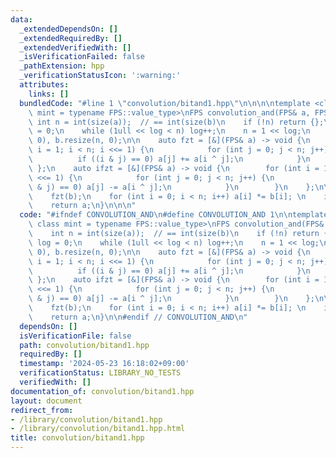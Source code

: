 ```yaml
---
data:
  _extendedDependsOn: []
  _extendedRequiredBy: []
  _extendedVerifiedWith: []
  _isVerificationFailed: false
  _pathExtension: hpp
  _verificationStatusIcon: ':warning:'
  attributes:
    links: []
  bundledCode: "#line 1 \"convolution/bitand1.hpp\"\n\n\n\ntemplate <class FPS, class\
    \ mint = typename FPS::value_type>\nFPS convolution_and(FPS& a, FPS b) {\n   \
    \ int n = int(size(a));  // == int(size(b)\n    if (!n) return {};\n    int log\
    \ = 0;\n    while (1ull << log < n) log++;\n    n = 1 << log;\n    a.resize(n,\
    \ 0), b.resize(n, 0);\n\n    auto fzt = [&](FPS& a) -> void {\n        for (int\
    \ i = 1; i < n; i <<= 1) {\n            for (int j = 0; j < n; j++) {\n      \
    \          if ((i & j) == 0) a[j] += a[i ^ j];\n            }\n        }\n   \
    \ };\n    auto ifzt = [&](FPS& a) -> void {\n        for (int i = 1; i < n; i\
    \ <<= 1) {\n            for (int j = 0; j < n; j++) {\n                if ((i\
    \ & j) == 0) a[j] -= a[i ^ j];\n            }\n        }\n    };\n\n    fzt(a);\n\
    \    fzt(b);\n    for (int i = 0; i < n; i++) a[i] *= b[i]; \n    ifzt(a);\n\n\
    \    return a;\n}\n\n\n"
  code: "#ifndef CONVOLUTION_AND\n#define CONVOLUTION_AND 1\n\ntemplate <class FPS,\
    \ class mint = typename FPS::value_type>\nFPS convolution_and(FPS& a, FPS b) {\n\
    \    int n = int(size(a));  // == int(size(b)\n    if (!n) return {};\n    int\
    \ log = 0;\n    while (1ull << log < n) log++;\n    n = 1 << log;\n    a.resize(n,\
    \ 0), b.resize(n, 0);\n\n    auto fzt = [&](FPS& a) -> void {\n        for (int\
    \ i = 1; i < n; i <<= 1) {\n            for (int j = 0; j < n; j++) {\n      \
    \          if ((i & j) == 0) a[j] += a[i ^ j];\n            }\n        }\n   \
    \ };\n    auto ifzt = [&](FPS& a) -> void {\n        for (int i = 1; i < n; i\
    \ <<= 1) {\n            for (int j = 0; j < n; j++) {\n                if ((i\
    \ & j) == 0) a[j] -= a[i ^ j];\n            }\n        }\n    };\n\n    fzt(a);\n\
    \    fzt(b);\n    for (int i = 0; i < n; i++) a[i] *= b[i]; \n    ifzt(a);\n\n\
    \    return a;\n}\n\n#endif // CONVOLUTION_AND\n"
  dependsOn: []
  isVerificationFile: false
  path: convolution/bitand1.hpp
  requiredBy: []
  timestamp: '2024-05-23 16:18:02+09:00'
  verificationStatus: LIBRARY_NO_TESTS
  verifiedWith: []
documentation_of: convolution/bitand1.hpp
layout: document
redirect_from:
- /library/convolution/bitand1.hpp
- /library/convolution/bitand1.hpp.html
title: convolution/bitand1.hpp
---
```

